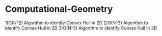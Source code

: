 # Computational-Geometry
1)O(N^2) Algorithm to identify Convex Hull in 2D
2)O(N^3) Algorithm to identify Convex Hull in 2D
3)O(N^3) Algorithm to identify Convex Hull in 3D
